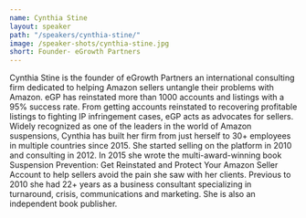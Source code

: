 ```yaml
---
name: Cynthia Stine
layout: speaker
path: "/speakers/cynthia-stine/"
image: /speaker-shots/cynthia-stine.jpg
short: Founder- eGrowth Partners
---
```


Cynthia Stine is the founder of eGrowth Partners an international consulting firm dedicated to helping Amazon sellers untangle their problems with Amazon.  eGP has reinstated more than 1000 accounts and listings with a 95% success rate. From getting accounts reinstated to recovering profitable listings to fighting IP infringement cases, eGP acts as advocates for sellers.  Widely recognized as one of the leaders in the world of Amazon suspensions, Cynthia has built her firm from just herself to 30+ employees in multiple countries since 2015.  She started selling on the platform in 2010 and consulting in 2012.  In 2015 she wrote the multi-award-winning book  Suspension Prevention:  Get Reinstated and Protect Your Amazon Seller Account  to help sellers avoid the pain she saw with her clients.  Previous to 2010 she had 22+ years as a business consultant specializing in turnaround, crisis, communications and marketing.  She is also an independent book publisher. 
